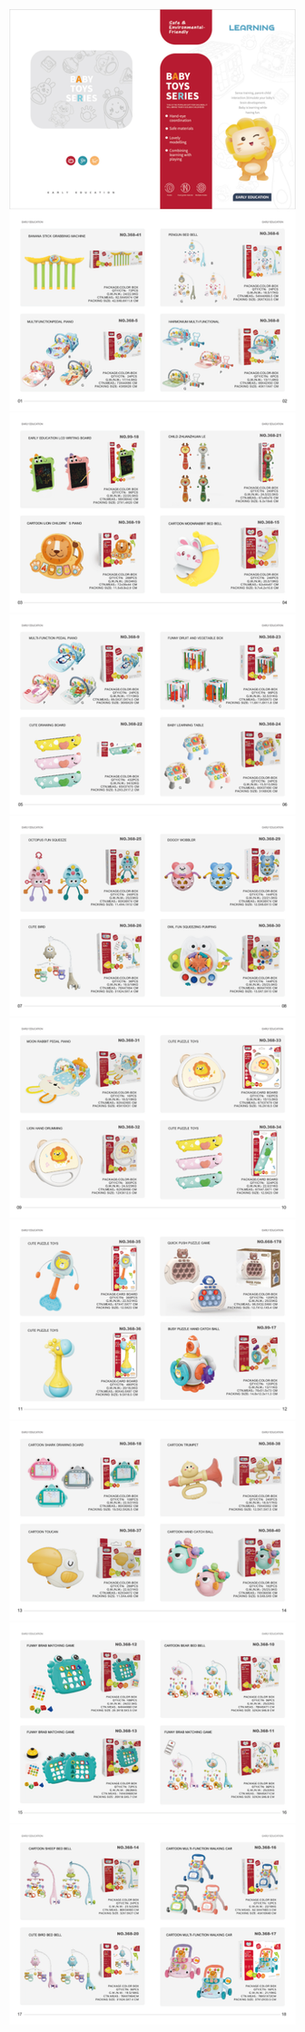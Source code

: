 <html lang="zh-CN">
<head>
   <div class="album">
    <!-- 在这里添加你的画册图片 -->
    <img src="2024-09 img (1).jpg" alt="Page 1">
    <img src="2024-09 img (2).jpg" alt="Page 2">
    <img src="2024-09 img (3).jpg" alt="Page 3">
    <img src="2024-09 img (4).jpg" alt="Page 4">
    <img src="2024-09 img (5).jpg" alt="Page 5">
    <img src="2024-09 img (6).jpg" alt="Page 6">
    <img src="2024-09 img (7).jpg" alt="Page 7">
    <img src="2024-09 img (8).jpg" alt="Page 8">
    <img src="2024-09 img (9).jpg" alt="Page 9">
    <img src="2024-09 img (10).jpg" alt="Page 10">
    <!-- 可以继续加更多 -->
  </div>
